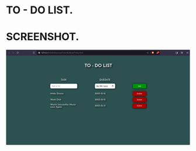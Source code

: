 # TO - DO LIST.


# SCREENSHOT.
<img src="https://github.com/Levyathanz/Javascript_Learnings/blob/master/ToDo%20List/screenshot/image.png"/>
